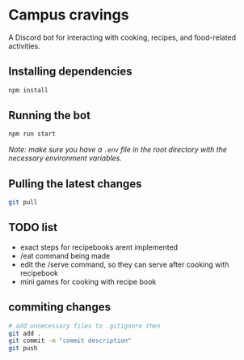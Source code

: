 # Campus cravings

A Discord bot for interacting with cooking, recipes, and food-related activities.

## Installing dependencies

```bash
npm install
```

## Running the bot

```bash
npm run start
```

*Note: make sure you have a `.env` file in the root directory with the necessary environment variables.*

## Pulling the latest changes

```bash
git pull
```

## TODO list

* exact steps for recipebooks arent implemented
* /eat command being made
* edit the /serve command, so they can serve after cooking with recipebook
* mini games for cooking with recipe book

## commiting changes

```bash
# add unnecessary files to .gitignore then 
git add .
git commit -m "commit description"
git push
```
